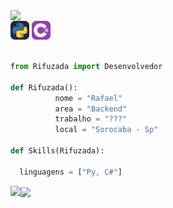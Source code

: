 <img align=left src="https://img.shields.io/static/v1?label=Overview&message=Rifuzada&color=b11818&style=for-the-badge&logo=GitHub">
<br>
<code><img height="30" src="https://raw.githubusercontent.com/tandpfun/skill-icons/59059d9d1a2c092696dc66e00931cc1181a4ce1f/icons/Python-Dark.svg"></code>
<code><img height="30" src="https://raw.githubusercontent.com/tandpfun/skill-icons/59059d9d1a2c092696dc66e00931cc1181a4ce1f/icons/CS.svg"></code>
<br>
<br>

```py
from Rifuzada import Desenvolvedor

def Rifuzada():
          nome = "Rafael"
          area = "Backend"
          trabalho = "???"
          local = "Sorocaba - Sp"

def Skills(Rifuzada):

  linguagens = ["Py, C#"]
```

<a href="https://github.com/Rifuzada">
<img height="170" align="left" src="https://github-readme-stats.vercel.app/api/top-langs/?username=Rifuzada&theme=dracula&hide_langs_below=1"/>
<img height="170" align="center" src="https://github-readme-stats.vercel.app/api?username=Rifuzada&theme=dark&show_icons=true"/>
</a>
